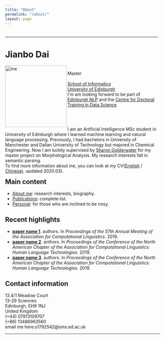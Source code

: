 ```yaml
---
title: "About"
permalink: "/about/"
layout: page
---
```

<html lang="en">
    <head>
        <meta charset="UTF-8">
        <title>Homepage</title>
    </head>
    <body>
        <div style="float: left; padding-top: 1ex;  max-width: 65ex">
            <hr>
            <h1>Jianbo Dai</h1>
            <p>
                <img src="../assets/photo.jpg" alt="me" width="200" align ="left">
                <br>Master<br><br>
                <a href="http://www.inf.ed.ac.uk/">School of Informatics</a><br>
                <a href="http://www.ed.ac.uk/">University of Edinburgh</a><br>
                I'm am looking forward to be part of <a href="http://edinburghnlp.inf.ed.ac.uk/">Edinburgh NLP</a> and the <a href="http://datascience.inf.ed.ac.uk/">Centre for Doctoral Training in Data Science</a><br>
            </p>
                <br>
                <br>
            <p>
                I am an Artificial Intelligence MSc student in University of Edinburgh where I learned machine learning and natural language processing. Previously, I had bachelors in University of Manchester and Dalian University of Technology but majored in Chemical Engineering.
                Now I am luckily supervised by <a href="http://homepages.inf.ed.ac.uk/sgwater/">Sharon Golderwater</a> for my master project on Morphological Analysis. My research interests fall in semantic parsing.<br>
                To find more information about me, you can look at my CV(<a href="https://github.com/1e0ndavid/1e0ndavid.github.io/blob/master/assets/CV/CV_EN_1_1.pdf">English</a> / <a href="https://github.com/1e0ndavid/1e0ndavid.github.io/blob/master/assets/CV/CV_CN_1_0.pdf">Chinese</a>), updated 2020.03).
            </p>
        </div>
        <div style="clear: left;">
            <h2>Main content</h2>
            <p> </p>
            <ul>
            <li><a href="research.html">About me</a>: research interests, biography.</li>
            <li><a href="./test.html">Publications</a>: complete list.</li>
            <li><a href="personal.html">Personal</a>: for those who are inclined to be nosy.</li>
            </ul>
            <p> </p>
            <h2>Recent highlights</h2>
            <p> </p>
            <ul>
                <li>
                    <a href="papers/acl19-pastTense.pdf"><b>paper name 1</b></a>.&nbsp;authors. In <i>Proceedings of the 57th Annual Meeting of the Association for Computational Linguistics</i>.  2019.
                </li>
                <li>
                    <a href="papers/naacl19-sp2txtPretraining.pdf"><b>paper name 2</b></a>.&nbsp;anthors. In <i>Proceedings of the Conference of the North American Chapter of the Association for Computational Linguistics: Human Language Technologies</i>.  2019.
                </li>
                <li>
                    <a href="papers/naacl19-lematusSemiSup.pdf"><b>paper name 3</b></a>.&nbsp;authors. In <i>Proceedings of the Conference of the North American Chapter of the Association for Computational Linguistics: Human Language Technologies</i>.  2019.
                </li>
            </ul>
            <p></p>
            <h2>Contact information</h2>
            <p>
                13.4/1 Meadow Court<br>
                13-29 Sciennes<br>
                Edinburgh, EH9 1NJ<br>
                United Kingdom<br>
                (+44) 07913109707<br>
                (+86) 13486963560<br>
                email&nbsp;me&nbsp;here:s1792542@sms.ed.ac.uk
            </p>
            <hr>
            <font size="-1">
            <!-- hhmts start -->
            <!--Last modified: Mon Aug 15 17:31:26 BST 2011-->
            <!-- hhmts end -->
            </font>
        </div>
    </body>
</html>